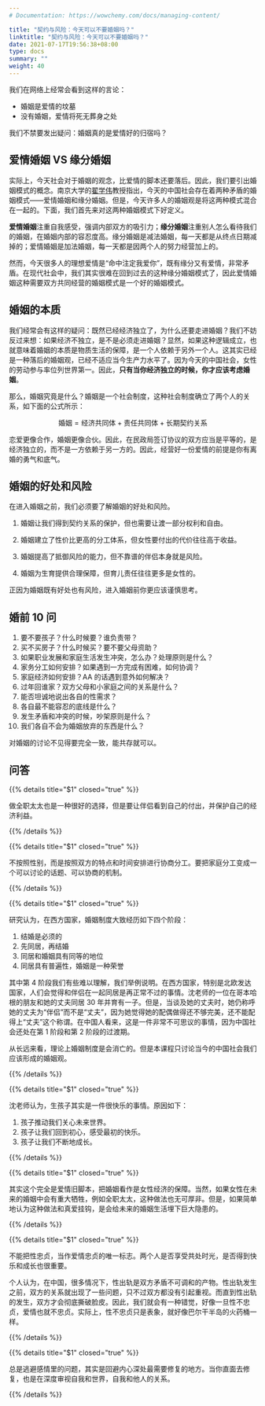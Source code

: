 ```yaml
---
# Documentation: https://wowchemy.com/docs/managing-content/

title: "契约与风险：今天可以不要婚姻吗？"
linktitle: "契约与风险：今天可以不要婚姻吗？"
date: 2021-07-17T19:56:38+08:00
type: docs
summary: ""
weight: 40
---
```


<!--more-->

我们在网络上经常会看到这样的言论：

- 婚姻是爱情的坟墓
- 没有婚姻，爱情将死无葬身之处

我们不禁要发出疑问：婚姻真的是爱情好的归宿吗？

## 爱情婚姻 VS 缘分婚姻

实际上，今天社会对于婚姻的观念，比爱情的脚本还要落后。因此，我们要引出婚姻模式的概念。南京大学的[翟学伟](https://sociology.nju.edu.cn/99/2a/c17737a301354/page.htm)教授指出，今天的中国社会存在着两种矛盾的婚姻模式——爱情婚姻和缘分婚姻。但是，今天许多人的婚姻观是将这两种模式混合在一起的。下面，我们首先来对这两种婚姻模式下好定义。

**爱情婚姻**注重自我感受，强调内部双方的吸引力；**缘分婚姻**注重别人怎么看待我们的婚姻，在婚姻内部的容忍度高。缘分婚姻是减法婚姻，每一天都是从终点日期减掉的；爱情婚姻是加法婚姻，每一天都是因两个人的努力经营加上的。

然而，今天很多人的理想爱情是“命中注定我爱你”，既有缘分又有爱情，非常矛盾。在现代社会中，我们其实很难在回到过去的这种缘分婚姻模式了，因此爱情婚姻这种需要双方共同经营的婚姻模式是一个好的婚姻模式。

## 婚姻的本质

我们经常会有这样的疑问：既然已经经济独立了，为什么还要走进婚姻？我们不妨反过来想：如果经济不独立，是不是必须走进婚姻？显然，如果这种逻辑成立，也就意味着婚姻的本质是物质生活的保障，是一个人依赖于另外一个人。这其实已经是一种落后的婚姻观，已经不适应当今生产力水平了。因为今天的中国社会，女性的劳动参与率位列世界第一。因此，**只有当你经济独立的时候，你才应该考虑婚姻**。

那么，婚姻究竟是什么？婚姻是一个社会制度，这种社会制度确立了两个人的关系，如下面的公式所示：

$$
\text{婚姻} = \text{经济共同体} + \text{责任共同体} + \text{长期契约关系} 
$$

恋爱更像合作，婚姻更像合伙。因此，在民政局签订协议的双方应当是平等的，是经济独立的，而不是一方依赖于另一方的。因此，经营好一份爱情的前提是你有离婚的勇气和底气。

## 婚姻的好处和风险

在进入婚姻之前，我们必须要了解婚姻的好处和风险。

1. 婚姻让我们得到契约关系的保护，但也需要让渡一部分权利和自由。

2. 婚姻建立了性价比更高的分工体系，但女性要付出的代价往往高于收益。

3. 婚姻提高了抵御风险的能力，但不靠谱的伴侣本身就是风险。

4. 婚姻为生育提供合理保障，但育儿责任往往更多是女性的。

正因为婚姻既有好处也有风险，进入婚姻前你更应该谨慎思考。

## 婚前 10 问

1. 要不要孩子？什么时候要？谁负责带？
2. 买不买房子？什么时候买？要不要父母资助？
3. 如果职业发展和家庭生活发生冲突，怎么办？处理原则是什么？
4. 家务分工如何安排？如果遇到一方完成有困难，如何协调？
5. 家庭经济如何安排？AA 的话遇到意外如何解决？
6. 过年回谁家？双方父母和小家庭之间的关系是什么？
7. 能否坦诚地说出各自的性需求？
8. 各自最不能容忍的底线是什么？
9. 发生矛盾和冲突的时候，吵架原则是什么？
10. 我们各自不会为婚姻放弃的东西是什么？

对婚姻的讨论不见得要完全一致，能共存就可以。

## 问答

{{% details title="$1" closed="true" %}}

做全职太太也是一种很好的选择，但是要让伴侣看到自己的付出，并保护自己的经济利益。

{{% /details %}}

{{% details title="$1" closed="true" %}}

不按照性别，而是按照双方的特点和时间安排进行协商分工。要把家庭分工变成一个可以讨论的话题、可以协商的机制。

{{% /details %}}

{{% details title="$1" closed="true" %}}

研究认为，在西方国家，婚姻制度大致经历如下四个阶段：

1. 结婚是必须的
2. 先同居，再结婚
3. 同居和婚姻具有同等的地位
4. 同居具有普遍性，婚姻是一种荣誉

其中第 4 阶段我们有些难以理解，我们举例说明。在西方国家，特别是北欧发达国家，人们会觉得和伴侣在一起同居是再正常不过的事情。沈老师的一位在哥本哈根的朋友和她的丈夫同居 30 年并育有一子。但是，当谈及她的丈夫时，她仍称呼她的丈夫为“伴侣”而不是“丈夫”，因为她觉得她的配偶做得还不够完美，还不能配得上“丈夫”这个称谓。在中国人看来，这是一件非常不可思议的事情，因为中国社会还处在第 1 阶段和第 2 阶段的过渡期。

从长远来看，理论上婚姻制度是会消亡的。但是本课程只讨论当今的中国社会我们应该形成的婚姻观。

{{% /details %}}

{{% details title="$1" closed="true" %}}

沈老师认为，生孩子其实是一件很快乐的事情。原因如下：

1. 孩子推动我们关心未来世界。
2. 孩子让我们回到初心，感受最初的快乐。
3. 孩子让我们不断地成长。

{{% /details %}}

{{% details title="$1" closed="true" %}}

其实这个完全是爱情旧脚本，把婚姻看作是女性经济的保障。当然，如果女性在未来的婚姻中会有重大牺牲，例如全职太太，这种做法也无可厚非。但是，如果简单地认为这种做法和真爱挂钩，是会给未来的婚姻生活埋下巨大隐患的。

{{% /details %}}

{{% details title="$1" closed="true" %}}

不能把性忠贞，当作爱情忠贞的唯一标志。两个人是否享受共处时光，是否得到快乐和成长也很重要。

个人认为，在中国，很多情况下，性出轨是双方矛盾不可调和的产物。性出轨发生之前，双方的关系就出现了一些问题，只不过双方都没有引起重视。而直到性出轨的发生，双方才会彻底撕破脸皮。因此，我们就会有一种错觉，好像一旦性不忠贞，爱情也就不忠贞。实际上，性不忠贞只是表象，就好像巴尔干半岛的火药桶一样。

{{% /details %}}

{{% details title="$1" closed="true" %}}

总是逃避感情里的问题，其实是回避内心深处最需要修复的地方。当你直面去修复，也是在深度审视自我和世界，自我和他人的关系。

{{% /details %}}